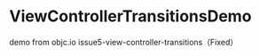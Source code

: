 ViewControllerTransitionsDemo
=============================

demo from objc.io issue5-view-controller-transitions（Fixed）
